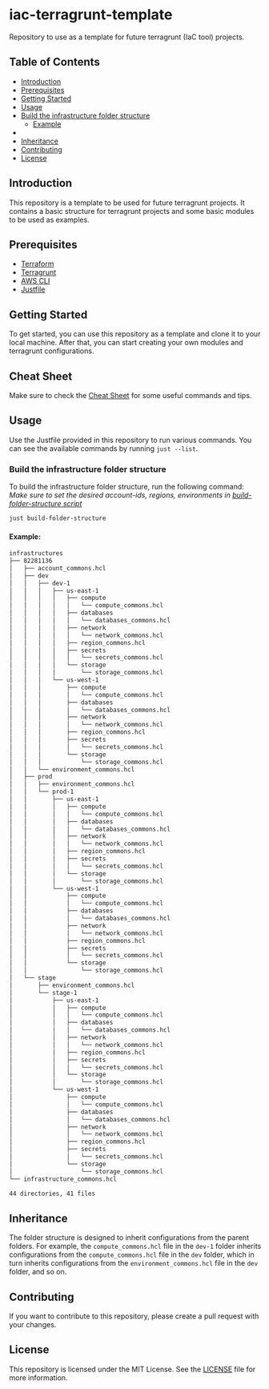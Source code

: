 # iac-terragrunt-template
Repository to use as a template for future terragrunt (IaC tool) projects.

## Table of Contents
- [Introduction](#introduction)
- [Prerequisites](#prerequisites)
- [Getting Started](#getting-started)
- [Usage](#usage)
- [Build the infrastructure folder structure](#build-the-infrastructure-folder-structure)
  - [Example](#example)
- 
- [Inheritance](#inheritance)
- [Contributing](#contributing)
- [License](#license)

## Introduction
This repository is a template to be used for future terragrunt projects. It contains a basic structure for terragrunt projects and some basic modules to be used as examples.

## Prerequisites
- [Terraform](https://www.terraform.io/downloads.html)
- [Terragrunt](https://terragrunt.gruntwork.io/docs/getting-started/install/)
- [AWS CLI](https://docs.aws.amazon.com/cli/latest/userguide/cli-chap-install.html)
- [Justfile](https://just.systems)

## Getting Started
To get started, you can use this repository as a template and clone it to your local machine. After that, you can start creating your own modules and terragrunt configurations.

## Cheat Sheet
Make sure to check the [Cheat Sheet](/CheatSheet.md) for some useful commands and tips.

## Usage
Use the Justfile provided in this repository to run various commands. You can see the available commands by running `just --list`.

### Build the infrastructure folder structure
To build the infrastructure folder structure, run the following command:
*Make sure to set the desired account-ids, regions, environments in [build-folder-structure script](/scripts/build-folder-structure.sh)*
```bash
just build-folder-structure
```

#### Example:
```bash
infrastructures
├── 82281136
│   ├── account_commons.hcl
│   ├── dev
│   │   ├── dev-1
│   │   │   ├── us-east-1
│   │   │   │   ├── compute
│   │   │   │   │   └── compute_commons.hcl
│   │   │   │   ├── databases
│   │   │   │   │   └── databases_commons.hcl
│   │   │   │   ├── network
│   │   │   │   │   └── network_commons.hcl
│   │   │   │   ├── region_commons.hcl
│   │   │   │   ├── secrets
│   │   │   │   │   └── secrets_commons.hcl
│   │   │   │   └── storage
│   │   │   │       └── storage_commons.hcl
│   │   │   └── us-west-1
│   │   │       ├── compute
│   │   │       │   └── compute_commons.hcl
│   │   │       ├── databases
│   │   │       │   └── databases_commons.hcl
│   │   │       ├── network
│   │   │       │   └── network_commons.hcl
│   │   │       ├── region_commons.hcl
│   │   │       ├── secrets
│   │   │       │   └── secrets_commons.hcl
│   │   │       └── storage
│   │   │           └── storage_commons.hcl
│   │   └── environment_commons.hcl
│   ├── prod
│   │   ├── environment_commons.hcl
│   │   └── prod-1
│   │       ├── us-east-1
│   │       │   ├── compute
│   │       │   │   └── compute_commons.hcl
│   │       │   ├── databases
│   │       │   │   └── databases_commons.hcl
│   │       │   ├── network
│   │       │   │   └── network_commons.hcl
│   │       │   ├── region_commons.hcl
│   │       │   ├── secrets
│   │       │   │   └── secrets_commons.hcl
│   │       │   └── storage
│   │       │       └── storage_commons.hcl
│   │       └── us-west-1
│   │           ├── compute
│   │           │   └── compute_commons.hcl
│   │           ├── databases
│   │           │   └── databases_commons.hcl
│   │           ├── network
│   │           │   └── network_commons.hcl
│   │           ├── region_commons.hcl
│   │           ├── secrets
│   │           │   └── secrets_commons.hcl
│   │           └── storage
│   │               └── storage_commons.hcl
│   └── stage
│       ├── environment_commons.hcl
│       └── stage-1
│           ├── us-east-1
│           │   ├── compute
│           │   │   └── compute_commons.hcl
│           │   ├── databases
│           │   │   └── databases_commons.hcl
│           │   ├── network
│           │   │   └── network_commons.hcl
│           │   ├── region_commons.hcl
│           │   ├── secrets
│           │   │   └── secrets_commons.hcl
│           │   └── storage
│           │       └── storage_commons.hcl
│           └── us-west-1
│               ├── compute
│               │   └── compute_commons.hcl
│               ├── databases
│               │   └── databases_commons.hcl
│               ├── network
│               │   └── network_commons.hcl
│               ├── region_commons.hcl
│               ├── secrets
│               │   └── secrets_commons.hcl
│               └── storage
│                   └── storage_commons.hcl
└── infrastructure_commons.hcl

44 directories, 41 files
```

## Inheritance
The folder structure is designed to inherit configurations from the parent folders. For example, the `compute_commons.hcl` file in the `dev-1` folder inherits configurations from the `compute_commons.hcl` file in the `dev` folder, which in turn inherits configurations from the `environment_commons.hcl` file in the `dev` folder, and so on.

## Contributing
If you want to contribute to this repository, please create a pull request with your changes.

## License
This repository is licensed under the MIT License. See the [LICENSE](LICENSE) file for more information.

